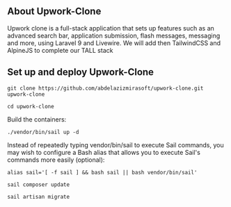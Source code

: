 

## About Upwork-Clone

Upwork clone is a full-stack application that sets up features such as an advanced search bar, application submission, flash messages, messaging and more, using Laravel 9 and Livewire. We will add then TailwindCSS and AlpineJS to complete our TALL stack

## Set up and deploy Upwork-Clone

`git clone https://github.com/abdelazizmirasoft/upwork-clone.git upwork-clone`

`cd upwork-clone`

Build the containers:

`./vendor/bin/sail up -d`

Instead of repeatedly typing vendor/bin/sail to execute Sail commands, you may wish to configure a Bash alias that allows you to execute Sail's commands more easily (optional):

`alias sail='[ -f sail ] && bash sail || bash vendor/bin/sail'`

`sail composer update`

`sail artisan migrate`



